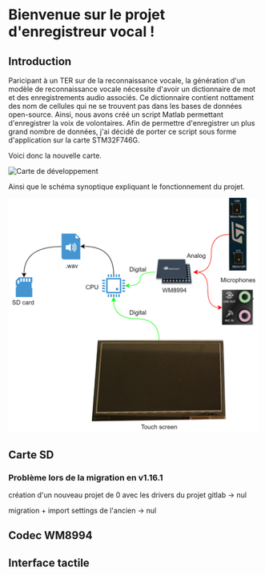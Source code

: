 # Bienvenue sur le projet d'enregistreur vocal !

## Introduction
Paricipant à un TER sur de la reconnaissance vocale, la génération d'un modèle de reconnaissance vocale nécessite d'avoir un dictionnaire de mot et des enregistrements audio associés. Ce dictionnaire contient nottament des nom de cellules qui ne se trouvent pas dans les bases de données open-source. Ainsi, nous avons créé un script Matlab permettant d'enregistrer la voix de volontaires. Afin de permettre d'enregistrer un plus grand nombre de données, j'ai décidé de porter ce script sous forme d'application sur la carte STM32F746G.

Voici donc la nouvelle carte.

<img src="Rapport/Carte.png" alt="Carte de développement" width="500"/>

Ainsi que le schéma synoptique expliquant le fonctionnement du projet.

<img src="Rapport/Synoptique.png" alt="Synoptique" width="500"/>

## Carte SD
### Problème lors de la migration en v1.16.1
création d'un nouveau projet de 0 avec les drivers du projet gitlab -> nul

migration + import settings de l'ancien -> nul


## Codec WM8994

## Interface tactile